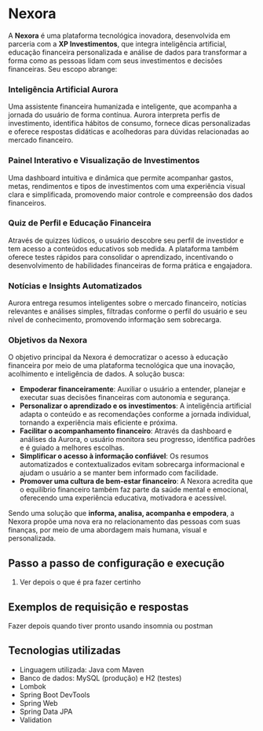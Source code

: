 # Nexora

A **Nexora** é uma plataforma tecnológica inovadora, desenvolvida em parceria com a **XP Investimentos**, que integra inteligência artificial, educação financeira personalizada e análise de dados para transformar a forma como as pessoas lidam com seus investimentos e decisões financeiras. Seu escopo abrange:

### Inteligência Artificial Aurora

Uma assistente financeira humanizada e inteligente, que acompanha a jornada do usuário de forma contínua. Aurora interpreta perfis de investimento, identifica hábitos de consumo, fornece dicas personalizadas e oferece respostas didáticas e acolhedoras para dúvidas relacionadas ao mercado financeiro.

### Painel Interativo e Visualização de Investimentos

Uma dashboard intuitiva e dinâmica que permite acompanhar gastos, metas, rendimentos e tipos de investimentos com uma experiência visual clara e simplificada, promovendo maior controle e compreensão dos dados financeiros.

### Quiz de Perfil e Educação Financeira

Através de quizzes lúdicos, o usuário descobre seu perfil de investidor e tem acesso a conteúdos educativos sob medida. A plataforma também oferece testes rápidos para consolidar o aprendizado, incentivando o desenvolvimento de habilidades financeiras de forma prática e engajadora.

### Notícias e Insights Automatizados

Aurora entrega resumos inteligentes sobre o mercado financeiro, notícias relevantes e análises simples, filtradas conforme o perfil do usuário e seu nível de conhecimento, promovendo informação sem sobrecarga.

### Objetivos da Nexora

O objetivo principal da Nexora é democratizar o acesso à educação financeira por meio de uma plataforma tecnológica que una inovação, acolhimento e inteligência de dados. A solução busca:

- **Empoderar financeiramente**: Auxiliar o usuário a entender, planejar e executar suas decisões financeiras com autonomia e segurança.
- **Personalizar o aprendizado e os investimentos**: A inteligência artificial adapta o conteúdo e as recomendações conforme a jornada individual, tornando a experiência mais eficiente e próxima.
- **Facilitar o acompanhamento financeiro**: Através da dashboard e análises da Aurora, o usuário monitora seu progresso, identifica padrões e é guiado a melhores escolhas.
- **Simplificar o acesso à informação confiável**: Os resumos automatizados e contextualizados evitam sobrecarga informacional e ajudam o usuário a se manter bem informado com facilidade.
- **Promover uma cultura de bem-estar financeiro**: A Nexora acredita que o equilíbrio financeiro também faz parte da saúde mental e emocional, oferecendo uma experiência educativa, motivadora e acessível.

Sendo uma solução que **informa, analisa, acompanha e empodera**, a Nexora propõe uma nova era no relacionamento das pessoas com suas finanças, por meio de uma abordagem mais humana, visual e personalizada.

## Passo a passo de configuração e execução

1. Ver depois o que é pra fazer certinho

## Exemplos de requisição e respostas

Fazer depois quando tiver pronto usando insomnia ou postman

## Tecnologias utilizadas

- Linguagem utilizada: Java com Maven
- Banco de dados: MySQL (produção) e H2 (testes)
- Lombok
- Spring Boot DevTools
- Spring Web
- Spring Data JPA
- Validation
